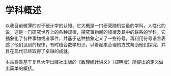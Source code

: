 # 学科概述

以我目前微薄的对于统计学的认知，它大概是一门研究随机变量的学科，人性化的说，这是一门研究世界上的各种规律，探究事物间的规律及其中的联系的学科。它抽象化了各种事物或者事件，并基于这种抽象定义了一些符号，再利用符号语言表述了他们见到的规律，有时结合数学知识，以看起来合理的方式帮助他们探究，并且在现代已经取得了卓越的成就。

本站将暂基于复旦大学出版社出版的《数理统计讲义》（郑明版）所提出的定义做出简单的概括。
